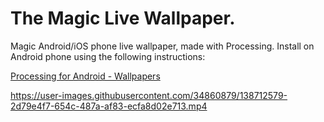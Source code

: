 # The Magic Live Wallpaper. 
Magic Android/iOS phone live wallpaper, made with Processing. Install on Android phone using the following instructions:

[Processing for Android - Wallpapers](https://android.processing.org/tutorials/wallpapers/index.html)

https://user-images.githubusercontent.com/34860879/138712579-2d79e4f7-654c-487a-af83-ecfa8d02e713.mp4

